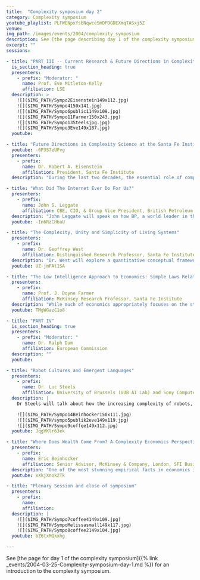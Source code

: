 ```yaml
---
title:  "Complexity symposium day 2"
category: Complexity symposium
youtube_playlist: PLFWENpxYsbNqwceSmDPDGDEXmqTASxj5Z
venue: 
img_path: /images/events/2004/complexity_symposium
description: See [the page describing day 1 of the complexity symposium](2004-03-25-complexity-symposium-day-1.html) for an introduction to the complexity symposium.
excerpt: ""
sessions:

- title: "PART III -- Current Research & Future Directions in Complexity Science"
  is_section_heading: true
  presenters:
    - prefix: "Moderator: "
      name: Prof. Eve Mitleton-Kelly
      affiliation: LSE
  description: >
    ![]($IMG_PATH/Sympo2Eisenstein149x112.jpg)
    ![]($IMG_PATH/Sympo4150x141.jpg)
    ![]($IMG_PATH/Sympo6public1149x109.jpg)
    ![]($IMG_PATH/Sympo11Farmer150x243.jpg)
    ![]($IMG_PATH/Sympo13Steelsjpg.jpg)
    ![]($IMG_PATH/Sympo3Eve149x187.jpg)
  youtube: 

- title: "Future Directions in Complexity Science at the Santa Fe Institute"
  youtube: -6P3S7eUFvg
  presenters:
    - prefix: 
      name: Dr. Robert A. Eisenstein
      affiliation: President, Santa Fe Institute
  description: "During the last two decades, the essential role of complex interactions in science, government and business -- and in human interactions generally -- has become very widely appreciated. In parallel, the progress made in developing new analytical and computational tools has made possible some significant progress in many areas. In this talk Dr Eisenstein will outline some potential new directions for the scientific program at the Santa Fe Institute, and its connections to fundamental science, to understanding some aspects of human behavior, and to decisions regarding social policy. Prospects for international collaboration will be discussed as well."

- title: "What Did The Internet Ever Do For Us?"
  presenters:
    - prefix: 
      name: John S. Leggate
      affiliation: CBE, CIO, & Group Vice President, British Petroleum
  description: "John Leggate will speak on how BP, a world leader in the application of digital technology to business processes, has combined its approach to innovation and learning with the connectivity and greater speed of operation afforded by the Internet and related developments, to liberate the creative energy of its people and drive the corporation to new levels of capability and performance."
  youtube: -In6RzCHbaU

- title: "The Complexity, Unity and Simplicity of Living Systems"
  presenters:
    - prefix: 
      name: Dr. Geoffrey West
      affiliation: Distinguished Research Professor, Santa Fe Institute; Senior Fellow, Los Alamos National Laboratory
  description: "Dr. West will explore a quantitative conceptual framework for understanding many of the generic properties of living organisms from molecules and cells to ecosystems. The paradigm presented will be developed as a way of viewing many related phenomena and will include a discussion of the cardiovascular system, trees and plants, growth, aging and mortality, sleep, genome size, cities and corporate structures."
  youtube: UZ-jmFAt1SA

- title: "The Low Intelligence Approach to Economics: Simple Laws Relating Order Flow to Statistical Properties of Markets"
  presenters:
    - prefix: 
      name: Prof. J. Doyne Farmer
      affiliation: McKinsey Research Professor, Santa Fe Institute
  description: "While much of economics appropriately focuses on the strategic interactions of agents, there are some situations where this is dominated by other factors, such as market structure. Prof. Farmer will present a model of the continuous double auction based on zero-intelligence noise traders. This can be used to derive simple laws relating order flow to statistical properties of markets, such as volatility and the average bid-ask spread, that agree remarkably well with data from the London Stock Exchange. He will then discuss the effects of adding intelligence, simulating an ecology of arbitrage and exploring its effect on prices."
  youtube: TMgWGazC1o8

- title: "PART IV"
  is_section_heading: true
  presenters:
    - prefix: "Moderator: "
      name: Dr. Ralph Dum
      affiliation: European Commission
  description: ""
  youtube: 

- title: "Robot Cultures and Emergent Languages"
  presenters:
    - prefix: 
      name: Dr. Luc Steels
      affiliation: University of Brussels (VUB AI Lab) and Sony Computer Science Lab (Paris)
  description: |
    Dr Steels will talk about how the increasing complexity of robots, and the increasing complexity and open-endedness of information technology as experienced in the Web, pushes us to adopt mechanisms whereby communication is no longer pre-programmed but based on emergent conventions and ontologies. These mechanisms are directly inspired by complex systems research and are grounded in complex systems theory.

    ![]($IMG_PATH/Sympo14Beinhocker150x111.jpg)
    ![]($IMG_PATH/sympo5publik2eve149x119.jpg)
    ![]($IMG_PATH/Sympo9coffee149x112.jpg)
  youtube: JqgVKlr63ek

- title: "Where Does Wealth Come From? A Complexity Economics Perspective"
  presenters:
    - prefix: 
      name: Eric Beinhocker
      affiliation: Senior Advisor, McKinsey & Company, London, SFI Business Network
  description: "One of the most stunning empirical facts in economics is the explosive growth in worldwide wealth over the past 250 years, and the related growth in the complexity of the global economy. Conventional, particularly neoclassical, economic theories have a very difficult time explaining this pattern of growth. This talk will explore what complexity science might offer in explaining this puzzle; most notably perspectives from evolutionary theory, thermodynamics, and cognitive science."
  youtube: xXkjXnok2Tk

- title: "Plenary Session and close of symposium"
  presenters:
    - prefix: 
      name: 
      affiliation: 
  description: |
    ![]($IMG_PATH/Sympo7coffee4149x109.jpg)
    ![]($IMG_PATH/SympoMelissasmall149x117.jpg)
    ![]($IMG_PATH/Sympo8coffee2149x104.jpg)
  youtube: bZ6txMQkxhg

---
```


See [the page for day 1 of the complexity symposium]({% link _events/2004-03-25-Complexity-symposium-day-1.md %}) for an introduction to the complexity symposium.
